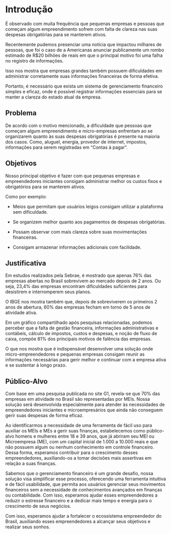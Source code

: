 # Introdução

É observado com muita frequência que pequenas empresas e pessoas que começam algum empreendimento sofrem com falta de clareza nas suas despesas obrigatórias para se manterem ativos. 

Recentemente pudemos presenciar uma notícia que impactou milhares de pessoas, que foi o caso de a Americanas anunciar publicamente um rombo estimado de R$20 bilhões de reais em que o principal motivo foi uma falha no registro de informações. 

Isso nos mostra que empresas grandes também possuem dificuldades em administrar corretamente suas informações financeiras de forma efetiva. 

Portanto, é necessário que exista um sistema de gerenciamento financeiro simples e eficaz, onde é possível registrar informações essenciais para se manter a clareza do estado atual da empresa. 


## Problema

De acordo com o motivo mencionado, a dificuldade que pessoas que começam algum empreendimento e micro-empresas enfrentam ao se organizarem quanto às suas despesas obrigatórias é presente na maioria dos casos. Como, aluguel, energia, provedor de internet, impostos, informações para serem registradas em “Contas à pagar“.


## Objetivos

Nosso principal objetivo é fazer com que pequenas empresas e empreendedores iniciantes consigam administrar melhor os custos fixos e obrigatórios para se manterem ativos. 

Como por exemplo: 

- Meios que permitam que usuários leigos consigam utilizar a plataforma sem dificuldade.

- Se organizem melhor quanto aos pagamentos de despesas obrigatórias.  

- Possam observar com mais clareza sobre suas movimentações financeiras. 

- Consigam armazenar informações adicionais com facilidade. 

## Justificativa

Em estudos realizados pela Sebrae, é mostrado que apenas 76% das empresas abertas no Brasil sobrevivem ao mercado depois de 2 anos. Ou seja, 23,4% das empresas encontram dificuldades suficientes para desistirem e interromperem seus planos.

O IBGE nos mostra também que, depois de sobreviverem os primeiros 2 anos de abertura, 60% das empresas fecham em torno de 5 anos de atividade ativa.

Em um gráfico compartilhado após pesquisas relacionadas, podemos perceber que a falta de gestão financeira, informações administrativas e contábeis, cálculo de impostos, custos e despesas, e noção de fluxo de caixa, compõe 81% dos principais motivos de falência das empresas. 

O que nos mostra que é indispensável desenvolver uma solução onde micro-empreendedores e pequenas empresas consigam reunir as informações necessárias para gerir melhor e continuar com a empresa ativa e se sustentar à longo prazo.


## Público-Alvo

Com base em uma pesquisa publicada no site G1, revela-se que 70% das empresas em atividade no Brasil são representadas por MEIs. Nossa solução será desenvolvida especialmente para atender às necessidades de empreendedores iniciantes e microempresários que ainda não conseguem gerir suas despesas de forma eficaz. 

Ao identificarmos a necessidade de uma ferramenta de fácil uso para auxiliar os MEIs e MEs a gerir suas finanças, estabelecemos como público-alvo homens e mulheres entre 18 e 39 anos, que já abriram seu MEI ou Microempresa (ME), com um capital inicial de 1.000 a 10.000 reais e que não possuem algum ou nenhum conhecimento em controle financeiro. Dessa forma, esperamos contribuir para o crescimento desses empreendedores, auxiliando-os a tomar decisões mais assertivas em relação a suas finanças.

Sabemos que o gerenciamento financeiro é um grande desafio, nossa solução visa simplificar esse processo, oferecendo uma ferramenta intuitiva e de fácil usabilidade, que permita aos usuários gerenciar seus movimentos financeiros sem a necessidade de conhecimentos avançados em finanças ou contabilidade. Com isso, esperamos ajudar esses empreendedores a reduzir o estresse financeiro e a dedicar mais tempo e energia para o crescimento de seus negócios.

Com isso, esperamos ajudar a fortalecer o ecossistema empreendedor do Brasil, auxiliando esses empreendedores a alcançar seus objetivos e realizar seus sonhos.
